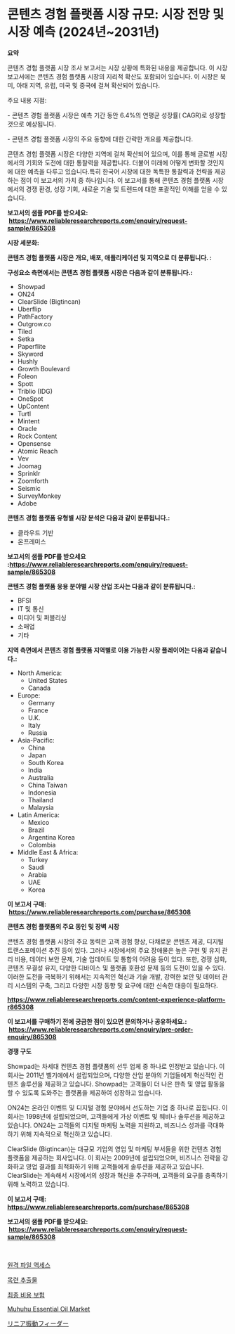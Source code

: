 <p><h1>콘텐츠 경험 플랫폼 시장 규모: 시장 전망 및 시장 예측 (2024년~2031년)</h1></p><p><strong>요약</strong></p>
<p><p>콘텐츠 경험 플랫폼 시장 조사 보고서는 시장 상황에 특화된 내용을 제공합니다. 이 시장 보고서에는 콘텐츠 경험 플랫폼 시장의 지리적 확산도 포함되어 있습니다. 이 시장은 북미, 아태 지역, 유럽, 미국 및 중국에 걸쳐 확산되어 있습니다. </p><p>주요 내용 지점:</p><p>- 콘텐츠 경험 플랫폼 시장은 예측 기간 동안 6.4%의 연평균 성장률( CAGR)로 성장할 것으로 예상됩니다.</p><p>- 콘텐츠 경험 플랫폼 시장의 주요 동향에 대한 간략한 개요를 제공합니다.</p><p>콘텐츠 경험 플랫폼 시장은 다양한 지역에 걸쳐 확산되어 있으며, 이를 통해 글로벌 시장에서의 기회와 도전에 대한 통찰력을 제공합니다. 더불어 미래에 어떻게 변화할 것인지에 대한 예측을 다루고 있습니다.특히 한국어 시장에 대한 독특한 통찰력과 전략을 제공하는 점이 이 보고서의 가치 중 하나입니다. 이 보고서를 통해 콘텐츠 경험 플랫폼 시장에서의 경쟁 환경, 성장 기회, 새로운 기술 및 트렌드에 대한 포괄적인 이해를 얻을 수 있습니다.</p></p>
<p><strong>보고서의 샘플 PDF를 받으세요: &nbsp;<a href="https://www.reliableresearchreports.com/enquiry/request-sample/865308">https://www.reliableresearchreports.com/enquiry/request-sample/865308</a></strong></p>
<p><strong>시장 세분화:</strong></p>
<p><strong> 콘텐츠 경험 플랫폼 시장은 개요, 배포, 애플리케이션 및 지역으로 더 분류됩니다. :</strong></p>
<p><strong>구성요소 측면에서는 콘텐츠 경험 플랫폼 시장은 다음과 같이 분류됩니다.:</strong></p>
<p><ul><li>Showpad</li><li>ON24</li><li>ClearSlide (Bigtincan)</li><li>Uberflip</li><li>PathFactory</li><li>Outgrow.co</li><li>Tiled</li><li>Setka</li><li>Paperflite</li><li>Skyword</li><li>Hushly</li><li>Growth Boulevard</li><li>Foleon</li><li>Spott</li><li>Triblio (IDG)</li><li>OneSpot</li><li>UpContent</li><li>Turtl</li><li>Mintent</li><li>Oracle</li><li>Rock Content</li><li>Opensense</li><li>Atomic Reach</li><li>Vev</li><li>Joomag</li><li>Sprinklr</li><li>Zoomforth</li><li>Seismic</li><li>SurveyMonkey</li><li>Adobe</li></ul></p>
<p><strong> 콘텐츠 경험 플랫폼 유형별 시장 분석은 다음과 같이 분류됩니다.:</strong></p>
<p><ul><li>클라우드 기반</li><li>온프레미스</li></ul></p>
<p><strong>보고서의 샘플 PDF를 받으세요 :<a href="https://www.reliableresearchreports.com/enquiry/request-sample/865308">https://www.reliableresearchreports.com/enquiry/request-sample/865308</a></strong></p>
<p><strong> 콘텐츠 경험 플랫폼 응용 분야별 시장 산업 조사는 다음과 같이 분류됩니다.:</strong></p>
<p><ul><li>BFSI</li><li>IT 및 통신</li><li>미디어 및 퍼블리싱</li><li>소매업</li><li>기타</li></ul></p>
<p><strong>지역 측면에서 콘텐츠 경험 플랫폼 지역별로 이용 가능한 시장 플레이어는 다음과 같습니다.:</strong></p>
<p><ul>
    <li>
        North America:
        <ul>
            <li>United States</li>
            <li>Canada</li>
        </ul>
    </li>
    <li>
        Europe:
        <ul>
            <li>Germany</li>
            <li>France</li>
            <li>U.K.</li>
            <li>Italy</li>
            <li>Russia</li>
        </ul>
    </li>
    <li>
        Asia-Pacific:
        <ul>
            <li>China</li>
            <li>Japan</li>
            <li>South Korea</li>
            <li>India</li>
            <li>Australia</li>
            <li>China Taiwan</li>
            <li>Indonesia</li>
            <li>Thailand</li>
            <li>Malaysia</li>
        </ul>
    </li>
    <li>
        Latin America:
        <ul>
            <li>Mexico</li>
            <li>Brazil</li>
            <li>Argentina Korea</li>
            <li>Colombia</li>
        </ul>
    </li>
    <li>
        Middle East & Africa:
        <ul>
            <li>Turkey</li>
            <li>Saudi</li>
            <li>Arabia</li>
            <li>UAE</li>
            <li>Korea</li>
        </ul>
    </li>
    </ul></p>
<p><strong>이 보고서 구매: &nbsp;<a href="https://www.reliableresearchreports.com/purchase/865308">https://www.reliableresearchreports.com/purchase/865308</a></strong></p>
<p><strong>콘텐츠 경험 플랫폼의 주요 동인 및 장벽 시장</strong></p>
<p><p>콘텐츠 경험 플랫폼 시장의 주요 동력은 고객 경험 향상, 다채로운 콘텐츠 제공, 디지털 트랜스포메이션 추진 등이 있다. 그러나 시장에서의 주요 장애물은 높은 구현 및 유지 관리 비용, 데이터 보안 문제, 기술 업데이트 및 통합의 어려움 등이 있다. 또한, 경쟁 심화, 콘텐츠 무결성 유지, 다양한 디바이스 및 플랫폼 호환성 문제 등의 도전이 있을 수 있다. 이러한 도전을 극복하기 위해서는 지속적인 혁신과 기술 개발, 강력한 보안 및 데이터 관리 시스템의 구축, 그리고 다양한 시장 동향 및 요구에 대한 신속한 대응이 필요하다.</p></p>
<p><strong><a href="https://www.reliableresearchreports.com/content-experience-platform-r865308">https://www.reliableresearchreports.com/content-experience-platform-r865308</a></strong></p>
<p><strong>이 보고서를 구매하기 전에 궁금한 점이 있으면 문의하거나 공유하세요.: &nbsp;<a href="https://www.reliableresearchreports.com/enquiry/pre-order-enquiry/865308">https://www.reliableresearchreports.com/enquiry/pre-order-enquiry/865308</a></strong></p>
<p><strong>경쟁 구도</strong></p>
<p><p>Showpad는 차세대 컨텐츠 경험 플랫폼의 선두 업체 중 하나로 인정받고 있습니다. 이 회사는 2011년 벨기에에서 설립되었으며, 다양한 산업 분야의 기업들에게 혁신적인 컨텐츠 솔루션을 제공하고 있습니다. Showpad는 고객들이 더 나은 판촉 및 영업 활동을 할 수 있도록 도와주는 플랫폼을 제공하여 성장하고 있습니다.</p><p>ON24는 온라인 이벤트 및 디지털 경험 분야에서 선도하는 기업 중 하나로 꼽힙니다. 이 회사는 1998년에 설립되었으며, 고객들에게 가상 이벤트 및 웨비나 솔루션을 제공하고 있습니다. ON24는 고객들의 디지털 마케팅 노력을 지원하고, 비즈니스 성과를 극대화하기 위해 지속적으로 혁신하고 있습니다.</p><p>ClearSlide (Bigtincan)는 대규모 기업의 영업 및 마케팅 부서들을 위한 컨텐츠 경험 플랫폼을 제공하는 회사입니다. 이 회사는 2009년에 설립되었으며, 비즈니스 전략을 강화하고 영업 결과를 최적화하기 위해 고객들에게 솔루션을 제공하고 있습니다. ClearSlide는 계속해서 시장에서의 성장과 혁신을 추구하며, 고객들의 요구를 충족하기 위해 노력하고 있습니다.</p></p>
<p><strong>이 보고서 구매: &nbsp; <a href="https://www.reliableresearchreports.com/purchase/865308">https://www.reliableresearchreports.com/purchase/865308</a></strong></p>
<p><strong>보고서의 샘플 PDF를 받으세요: &nbsp;<a href="https://www.reliableresearchreports.com/enquiry/request-sample/865308">https://www.reliableresearchreports.com/enquiry/request-sample/865308</a></strong><strong></strong></p>
<p>&nbsp;</p>
<p><p><a href="https://github.com/Madalyell456456/Market-Research-Report-List-1/blob/main/171057129836.md">원격 파일 액세스</a></p><p><a href="https://medium.com/@fosterfahey1971/%EB%A7%A4%EA%B7%B8%EB%86%80%EB%A6%AC%EC%95%84-%EC%B6%94%EC%B6%9C%EB%AC%BC-%EC%8B%9C%EC%9E%A5-%EB%8F%99%ED%96%A5-%EB%B0%8F-2024%EB%85%84%EB%B6%80%ED%84%B0-2031%EB%85%84%EA%B9%8C%EC%A7%80%EC%9D%98-%EC%8B%9C%EC%9E%A5-%EB%B6%84%EC%84%9D%EC%9D%84-%EC%98%88%EC%B8%A1%ED%95%A9%EB%8B%88%EB%8B%A4-a09acc370966">목련 추출물</a></p><p><a href="https://github.com/vs019sa3m8x/Market-Research-Report-List-1/blob/main/150867529835.md">최종 비용 보험</a></p><p><a href="https://issuu.com/reportprime-2/docs/muhuhu-essential-oil-market-size-2030.pptx">Muhuhu Essential Oil Market</a></p><p><a href="https://medium.com/@cielostamm/%E7%9B%B4%E7%B7%9A%E6%8C%AF%E5%8B%95%E3%83%95%E3%82%A3%E3%83%BC%E3%83%80%E3%83%BC%E3%83%9E%E3%83%BC%E3%82%B1%E3%83%83%E3%83%88-%E6%88%90%E5%8A%9F%E3%81%99%E3%82%8B%E3%83%93%E3%82%B8%E3%83%8D%E3%82%B9%E6%88%A6%E7%95%A5%E3%81%AE%E9%8D%B52031%E5%B9%B4%E3%81%BE%E3%81%A7%E3%81%AE%E4%BA%88%E6%B8%AC-f1feee178589">リニア振動フィーダー</a></p></p>